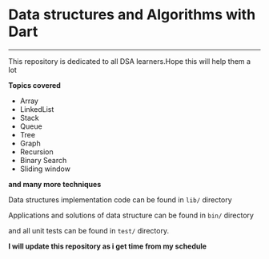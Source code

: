 # Data structures and Algorithms with Dart
______________________________________________

This repository is dedicated to all DSA learners.Hope this will help them a lot

**Topics covered**
- Array
- LinkedList
- Stack
- Queue
- Tree
- Graph
- Recursion
- Binary Search
- Sliding window

**and many more techniques**

Data structures implementation code can be found in `lib/` directory

Applications and solutions of data structure can be found in `bin/` directory

and all unit tests can be found in `test/` directory.

**I will update this repository as i get time from my schedule**
